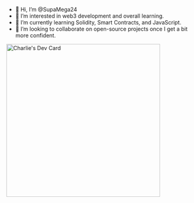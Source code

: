 - 👋 Hi, I’m @SupaMega24
- 👀 I’m interested in web3 development and overall learning.
- 🌱 I’m currently learning Solidity, Smart Contracts, and JavaScript.
- 💞️ I’m looking to collaborate on open-source projects once I get a bit more confident.

<a href="https://app.daily.dev/NoobsLearn"><img src="https://api.daily.dev/devcards/474cd96b7e4e4e4dbb6a64a7babdafe0.png?r=mya" width="400" alt="Charlie's Dev Card"/></a>

<!---
SupaMega24/SupaMega24 is a ✨ special ✨ repository because its `README.md` (this file) appears on your GitHub profile.
You can click the Preview link to take a look at your changes.
--->
